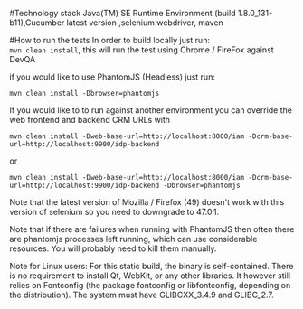 #Technology stack
Java(TM) SE Runtime Environment (build 1.8.0_131-b11),Cucumber latest version ,selenium webdriver, maven

#How to run the tests
In order to build locally just run:  
`mvn clean install`, this will run the test using Chrome / FireFox against DevQA

if you would like to use PhantomJS (Headless) just run:  

	mvn clean install -Dbrowser=phantomjs

If you would like to to run against another environment you can override the web frontend and backend CRM URLs with

	mvn clean install -Dweb-base-url=http://localhost:8000/iam -Dcrm-base-url=http://localhost:9900/idp-backend

or

	mvn clean install -Dweb-base-url=http://localhost:8000/iam -Dcrm-base-url=http://localhost:9900/idp-backend -Dbrowser=phantomjs


Note that the latest version of Mozilla / Firefox (49) doesn't work with this version of selenium so you need to downgrade to 47.0.1. 

Note that if there are failures when running with PhantomJS then often there are phantomjs processes left running, which can use considerable resources. You will probably need to kill them manually.

Note for Linux users: For this static build, the binary is self-contained. There is no requirement to install Qt, WebKit, or any other libraries. It however still relies on Fontconfig (the package fontconfig or libfontconfig, depending on the distribution). The system must have GLIBCXX_3.4.9 and GLIBC_2.7.
